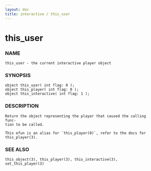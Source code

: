 ```yaml
---
layout: doc
title: interactive / this_user
---
```

# this_user

### NAME

    this_user - the current interactive player object

### SYNOPSIS

    object this_user( int flag: 0 );
    object this_player( int flag: 0 );
    object this_interactive( int flag: 1 );

### DESCRIPTION

    Return the object representing the player that caused the calling func‐
    tion to be called.

    This efun is an alias for `this_player(0)`, refer to the docs for
    this_player(3).

### SEE ALSO

    this_object(3), this_player(3), this_interactive(3), set_this_player(3)